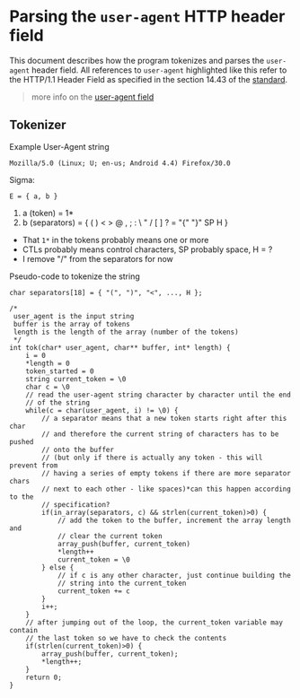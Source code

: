 # Parsing the `user-agent` HTTP header field

This document describes how the program tokenizes and parses the `user-agent`
header field. All references to `user-agent` highlighted like this refer to 
the HTTP/1.1 Header Field as specified in the section 14.43 of the [standard](http://www.w3.org/Protocols/rfc2616/rfc2616-sec14.html#sec14.43).

   > more info on the [user-agent field](/ua_detection/docs/user_agent.md)
   
## Tokenizer

Example User-Agent string

    Mozilla/5.0 (Linux; U; en-us; Android 4.4) Firefox/30.0
    
Sigma: 

    E = { a, b }

1. a (token) = 1*<any CHAR except CTLs or separators>
2. b (separators) = { ( ) < > @ , ; : \ " / [ ] ? = "{" "}" SP H }

* That `1*` in the tokens probably means one or more
* CTLs probably means control characters, SP probably space, H = ?
* I remove "/" from the separators for now

Pseudo-code to tokenize the string

    char separators[18] = { "(", ")", "<", ..., H };
    
    /*
     user_agent is the input string
     buffer is the array of tokens
     length is the length of the array (number of the tokens)
     */
    int tok(char* user_agent, char** buffer, int* length) {
        i = 0
        *length = 0
        token_started = 0
        string current_token = \0
        char c = \0
        // read the user-agent string character by character until the end
        // of the string
        while(c = char(user_agent, i) != \0) {
            // a separator means that a new token starts right after this char
            // and therefore the current string of characters has to be pushed
            // onto the buffer
            // (but only if there is actually any token - this will prevent from
            // having a series of empty tokens if there are more separator chars
            // next to each other - like spaces)*can this happen according to the
            // specification?
            if(in_array(separators, c) && strlen(current_token)>0) {
                // add the token to the buffer, increment the array length and
                // clear the current token
                array_push(buffer, current_token)
                *length++
                current_token = \0
            } else {
                // if c is any other character, just continue building the 
                // string into the current_token
                current_token += c
            }
            i++;
        }
        // after jumping out of the loop, the current_token variable may contain
        // the last token so we have to check the contents
        if(strlen(current_token)>0) {
            array_push(buffer, current_token);
            *length++;
        }
        return 0;
    }





   
